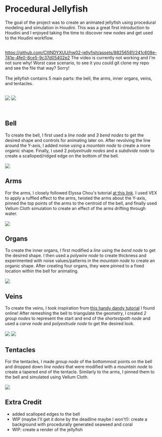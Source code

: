 # Procedural Jellyfish

The goal of the project was to create an animated jellyfish using procedural modeling and simulation in Houdini. This was a great first introduction to Houdini and I enjoyed taking the time to discover new nodes and get used to the Houdini workflow.
<br>
<br>

https://github.com/CIIINDYXUU/hw02-jellyfish/assets/88256581/241c608e-741e-4fe0-8ce5-9c37d05402e2
The video is currently not working and I'm not sure why! Worst case scenario, to see it you could git clone my repo and see the file that way? Sorry!
<br>
<br>
The jellyfish contains 5 main parts: the bell, the arms, inner organs, veins, and tentacles.
<br>
<br>

![](fulljelly.png)
![](closeup.png)

<br>

## Bell
To create the bell, I first used a _line node_ and _3 bend nodes_ to get the desired shape and controls for animating later on. After revolving the line around the Y-axis, I added noise using a _mountain node_ to create a more organic shape. Finally, I used 2 _polyextrude nodes_ and a _subdivide node_ to create a scalloped/ridged edge on the bottom of the bell.
<br>
<br>
![](bell.png)
  
## Arms
For the arms, I closely followed Elyssa Chou's tutorial [at this link](https://www.youtube.com/watch?v=A_oNXqx8XH4). I used VEX to apply a ruffled effect to the arms, twisted the arms about the Y-axis, pinned the top points of the arms to the centroid of the bell, and finally used Vellum Cloth simulation to create an effect of the arms drifting through water.
<br>
<br>
![](arms.png)
  
## Organs
To create the inner organs, I first modified a _line_ using the _bend node_ to get the desired shape. I then used a _polywire node_ to create thickness and experimented with noise values/patterns in the _mountain node_ to create an organic shape. After creating four organs, they were pinned to a fixed location within the bell for animating.
<br>
<br>
![](organs.png)
  
## Veins
To create the veins, I took inspiration from [this handy dandy tutorial](https://www.youtube.com/watch?v=3zL2oqZa-Oc) I found online! After remeshing the bell to triangulate the geometry, I created _2 group nodes_ to represent the start and end of the _shortestpath node_ and used a _carve node_ and _polyextrude node_ to get the desired look.
<br>
<br>
![](veins.png) ![](veins_top.png)
  
## Tentacles
For the tentacles, I made _group node_ of the bottommost points on the bell and dropped down _line nodes_ that were modified with a _mountain node_ to create a tapered end of the tentacle. Similarly to the arms, I pinned them to the bell and simulated using Vellum Cloth.
<br>
<br>
![](tentacles.png)
  
## Extra Credit
- added scalloped edges to the bell
- WIP (maybe I'll get it done by the deadline maybe I won't!): create a background with procedurally generated seaweed and coral
- WIP: create a render of the jellyfish
